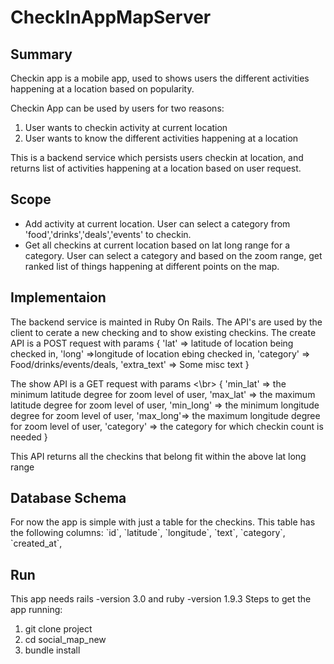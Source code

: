 CheckInAppMapServer
===================

<h2> Summary </h2>

Checkin app is a mobile app, used to shows users the different activities happening at a location based on popularity.

Checkin App can be used by users for two reasons:
<ol>
<li> User wants to checkin activity at current location</li>
<li> User wants to know the different activities happening at a location</li>
</ol>

This is a backend service which persists users checkin at location, and returns list of activities happening at a location based on user request.


<h2> Scope </h2>
 <ul>
 <li> Add activity at current location. User can select a category from 'food','drinks','deals','events' to checkin. </li>
 <li> Get all checkins at current location based on lat long range for a category. User can select a category and based on the zoom range, get ranked list of things happening at different points on the map.</li> 
 </ul>
 
 
 <h2> Implementaion</h2>
 The backend service is mainted in Ruby On Rails. The API's are used by the client to cerate a new checking and to show
 existing checkins. 
 The create API is a POST request with params
 {
   'lat' => latitude of location being checked in,
   'long' =>longitude of location ebing checked in,
   'category' => Food/drinks/events/deals,
   'extra_text' => Some misc text
 }
 
 The show API is a GET request with params
 <\br>
 {
  'min_lat' => the minimum latitude degree for zoom level of user,
  'max_lat' => the maximum latitude degree for zoom level of user,
  'min_long' => the minimum longitude degree for zoom level of user,
  'max_long'=> the maximum longitude degree for zoom level of user,
  'category' => the category for which checkin count is needed
 }
 
 This API returns all the checkins that belong fit within the above lat long range
 
 <h2> Database Schema</h2>
 For now the app is simple with just a table for the checkins.
 This table has the following columns:
  `id`,
  `latitude`,
  `longitude`,
  `text`,
  `category`,
  `created_at`,
  
  <h2> Run</h2>
  
  This app needs rails -version 3.0 and ruby -version 1.9.3
  Steps to get the app running:
  <ol>
  <li> git clone project
  <li> cd social_map_new
  <li> bundle install
  </ol>

